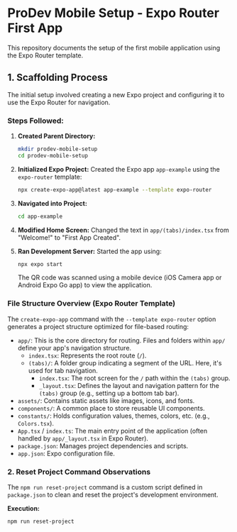 # ProDev Mobile Setup - Expo Router First App

This repository documents the setup of the first mobile application using the Expo Router template.

## 1. Scaffolding Process

The initial setup involved creating a new Expo project and configuring it to use the Expo Router for navigation.

### Steps Followed:

1.  **Created Parent Directory:**
    ```bash
    mkdir prodev-mobile-setup
    cd prodev-mobile-setup
    ```

2.  **Initialized Expo Project:**
    Created the Expo app `app-example` using the `expo-router` template:
    ```bash
    npx create-expo-app@latest app-example --template expo-router
    ```

3.  **Navigated into Project:**
    ```bash
    cd app-example
    ```

4.  **Modified Home Screen:**
    Changed the text in `app/(tabs)/index.tsx` from "Welcome!" to "First App Created".

5.  **Ran Development Server:**
    Started the app using:
    ```bash
    npx expo start
    ```
    The QR code was scanned using a mobile device (iOS Camera app or Android Expo Go app) to view the application.

### File Structure Overview (Expo Router Template)

The `create-expo-app` command with the `--template expo-router` option generates a project structure optimized for file-based routing:

*   `app/`: This is the core directory for routing. Files and folders within `app/` define your app's navigation structure.
    *   `index.tsx`: Represents the root route (`/`).
    *   `(tabs)/`: A folder group indicating a segment of the URL. Here, it's used for tab navigation.
        *   `index.tsx`: The root screen for the `/` path within the `(tabs)` group.
        *   `_layout.tsx`: Defines the layout and navigation pattern for the `(tabs)` group (e.g., setting up a bottom tab bar).
*   `assets/`: Contains static assets like images, icons, and fonts.
*   `components/`: A common place to store reusable UI components.
*   `constants/`: Holds configuration values, themes, colors, etc. (e.g., `Colors.tsx`).
*   `App.tsx` / `index.ts`: The main entry point of the application (often handled by `app/_layout.tsx` in Expo Router).
*   `package.json`: Manages project dependencies and scripts.
*   `app.json`: Expo configuration file.

### 2. Reset Project Command Observations

The `npm run reset-project` command is a custom script defined in `package.json` to clean and reset the project's development environment.

**Execution:**
```bash
npm run reset-project